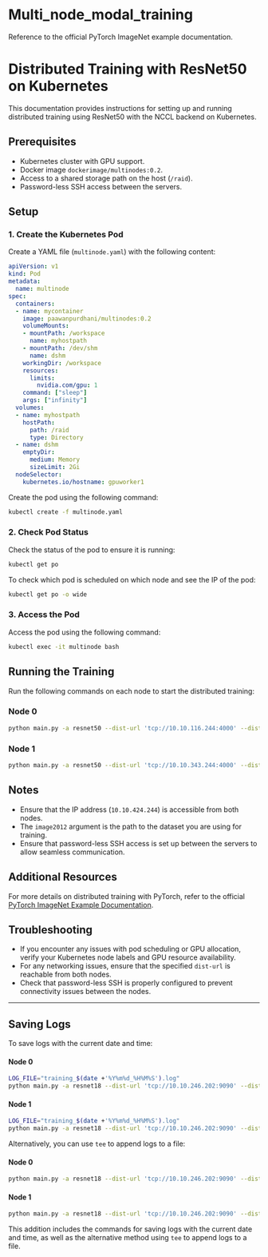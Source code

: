 # Multi_node_modal_training

Reference to the official PyTorch ImageNet example documentation.

# Distributed Training with ResNet50 on Kubernetes

This documentation provides instructions for setting up and running distributed training using ResNet50 with the NCCL backend on Kubernetes.

## Prerequisites

- Kubernetes cluster with GPU support.
- Docker image `dockerimage/multinodes:0.2`.
- Access to a shared storage path on the host (`/raid`).
- Password-less SSH access between the servers.

## Setup

### 1. Create the Kubernetes Pod

Create a YAML file (`multinode.yaml`) with the following content:

```yaml
apiVersion: v1
kind: Pod
metadata:
  name: multinode
spec:
  containers:
  - name: mycontainer
    image: paawanpurdhani/multinodes:0.2
    volumeMounts:
    - mountPath: /workspace
      name: myhostpath
    - mountPath: /dev/shm
      name: dshm
    workingDir: /workspace
    resources:
      limits:
        nvidia.com/gpu: 1
    command: ["sleep"]
    args: ["infinity"]
  volumes:
  - name: myhostpath
    hostPath:
      path: /raid
      type: Directory
  - name: dshm
    emptyDir:
      medium: Memory
      sizeLimit: 2Gi
  nodeSelector:
    kubernetes.io/hostname: gpuworker1
```

Create the pod using the following command:

```bash
kubectl create -f multinode.yaml
```

### 2. Check Pod Status

Check the status of the pod to ensure it is running:

```bash
kubectl get po
```

To check which pod is scheduled on which node and see the IP of the pod:

```bash
kubectl get po -o wide
```

### 3. Access the Pod

Access the pod using the following command:

```bash
kubectl exec -it multinode bash
```

## Running the Training

Run the following commands on each node to start the distributed training:

### Node 0

```bash
python main.py -a resnet50 --dist-url 'tcp://10.10.116.244:4000' --dist-backend 'nccl' --multiprocessing-distributed --world-size 2 --batch-size 128 --rank 0 image2012
```

### Node 1

```bash
python main.py -a resnet50 --dist-url 'tcp://10.10.343.244:4000' --dist-backend 'nccl' --multiprocessing-distributed --world-size 2 --batch-size 128 --rank 1 image2012
```

## Notes

- Ensure that the IP address (`10.10.424.244`) is accessible from both nodes.
- The `image2012` argument is the path to the dataset you are using for training.
- Ensure that password-less SSH access is set up between the servers to allow seamless communication.

## Additional Resources

For more details on distributed training with PyTorch, refer to the official [PyTorch ImageNet Example Documentation](https://github.com/pytorch/examples/blob/main/imagenet/README.md).

## Troubleshooting

- If you encounter any issues with pod scheduling or GPU allocation, verify your Kubernetes node labels and GPU resource availability.
- For any networking issues, ensure that the specified `dist-url` is reachable from both nodes.
- Check that password-less SSH is properly configured to prevent connectivity issues between the nodes.

---

## Saving Logs

To save logs with the current date and time:

#### Node 0

```bash
LOG_FILE="training_$(date +'%Y%m%d_%H%M%S').log"
python main.py -a resnet18 --dist-url 'tcp://10.10.246.202:9090' --dist-backend 'nccl' --multiprocessing-distributed --world-size 2 --rank 0 --epochs 2 image2012 > "$LOG_FILE" 2>&1
```

#### Node 1

```bash
LOG_FILE="training_$(date +'%Y%m%d_%H%M%S').log"
python main.py -a resnet18 --dist-url 'tcp://10.10.246.202:9090' --dist-backend 'nccl' --multiprocessing-distributed --world-size 2 --rank 1 --epochs 2 image2012 > "$LOG_FILE" 2>&1
```

Alternatively, you can use `tee` to append logs to a file:

#### Node 0

```bash
python main.py -a resnet18 --dist-url 'tcp://10.10.246.202:9090' --dist-backend 'nccl' --multiprocessing-distributed --world-size 2 --rank 0 --epochs 2 image2012 2>&1 | tee -a training.log
```

#### Node 1

```bash
python main.py -a resnet18 --dist-url 'tcp://10.10.246.202:9090' --dist-backend 'nccl' --multiprocessing-distributed --world-size 2 --rank 1 --epochs 2 image2012 2>&1 | tee -a training.log
```

This addition includes the commands for saving logs with the current date and time, as well as the alternative method using `tee` to append logs to a file.





